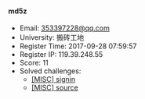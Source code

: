 #### md5z  

* Email: 353397228@qq.com  
* University: 搬砖工地  
* Register Time: 2017-09-28 07:59:57  
* Register IP: 119.39.248.55  
* Score: 11  
* Solved challenges: 
  * [[MISC] signin](https://github.com/SniperOJ/Challenges/blob/master/web/signin.json)  
  * [[MISC] source](https://github.com/SniperOJ/Challenges/blob/master/web/source.json)  
